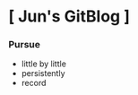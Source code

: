 # [ Jun's GitBlog ]

<div class="notice--success">
<h3>Pursue</h3>
<ul>
    <li>little by little</li>
    <li>persistently</li>
    <li>record</li>
</ul>
</div>